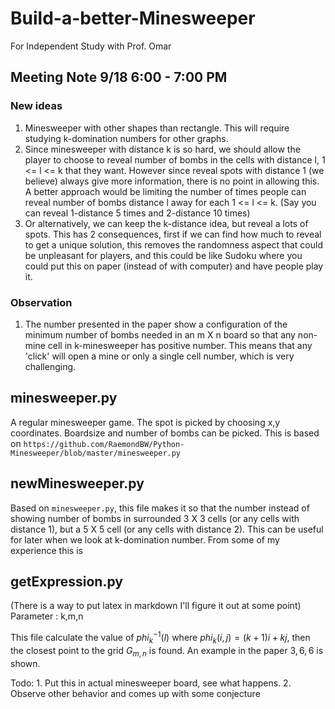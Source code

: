 # Build-a-better-Minesweeper
For Independent Study with Prof. Omar

## Meeting Note 9/18 6:00 - 7:00 PM

### New ideas  
1. Minesweeper with other shapes than rectangle. This will require studying k-domination numbers for other graphs.
2. Since minesweeper with distance k is so hard, we should allow the player to choose to reveal number of bombs in the cells with distance l, 1 <= l <= k  that they want. However since reveal spots with distance 1 (we believe) always give more information, there is no point in allowing this. A better approach would be limiting the number of times people can reveal number of bombs distance l away for each 1 <= l <= k. (Say you can reveal 1-distance 5 times and 2-distance 10 times)
3. Or alternatively, we can keep the k-distance idea, but reveal a lots of spots. This has 2 consequences, first if we can find how much to reveal to get a unique solution, this removes the randomness aspect that could be unpleasant for players, and this could be like Sudoku where you could put this on paper (instead of with computer) and have people play it.

### Observation

1. The number presented in the paper show a configuration of the minimum number of bombs needed in an m X n board so that any non-mine cell in k-minesweeper has positive number. This means that any 'click' will open a mine or only a single cell number, which is very challenging.


## minesweeper.py

A regular minesweeper game. The spot is picked by choosing x,y coordinates. Boardsize and number of bombs can be picked.
This is based on `https://github.com/RaemondBW/Python-Minesweeper/blob/master/minesweeper.py`

## newMinesweeper.py

Based on `minesweeper.py`, this file makes it so that the number instead of showing number of bombs in surrounded 3 X 3 cells (or any cells with distance 1), but a 5 X 5 cell (or any cells with distance 2). This can be useful for later when we look at k-domination number. From some of my experience this is 

## getExpression.py
(There is a way to put latex in markdown I'll figure it out at some point)
Parameter : k,m,n

This file calculate the value of $phi^{-1}_k(l)$ where $phi_k(i,j) = (k+1)i+kj$, then the closest point to the grid $G_{m,n}$ is found. An example in the paper $3,6,6$ is shown. 

Todo: 1. Put this in actual minesweeper board, see what happens.
2. Observe other behavior and comes up with some conjecture


